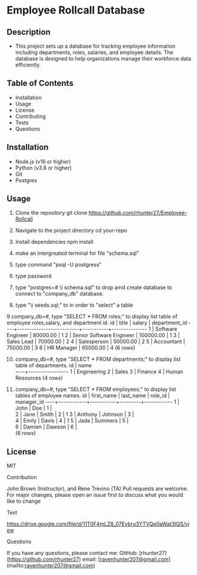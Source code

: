 # Employee Rollcall Database

## Description

- This project sets up a database for tracking employee information including departments, roles, salaries, and employee details. The database is designed to help organizations manage their workforce data efficiently.


## Table of Contents

* Installation
* Usage
* License
* Contributing
* Tests
* Questions

## Installation

* Node.js (v16 or higher)
* Python (v3.8 or higher)
* Git
* Postgres
  
## Usage

1. Clone the repository git clone https://github.com/rhunter27/Employee-Rollcall

2. Navigate to the project directory cd your-repo

3. Install dependencies npm install

4. make an intergreated terminal for file "schema.sql"

5. type command "psql -U postgress"

6. type password

7. type "postgres=# \i schema.sql" to drop amd create database to connect to "company_db" database.

8. type "\i seeds.sql;" to in order to "select" a table

9 company_db=#, type "SELECT * FROM roles;" to display list table of employee roles,salary, and department id.
id |          title           |  salary   | department_id 
----+--------------------------+-----------+---------------
  1 | Software Engineer        |  80000.00 |             1
  2 | Senior Software Engineer | 100000.00 |             1
  3 | Sales Lead               |  70000.00 |             2
  4 | Salesperson              |  50000.00 |             2
  5 | Accountant               |  75000.00 |             3
  6 | HR Manager               |  65000.00 |             4
(6 rows)

10. company_db=#, type "SELECT * FROM departments;" to display list table of departments.
 id |      name       
----+-----------------
  1 | Engineering
  2 | Sales
  3 | Finance
  4 | Human Resources
(4 rows)

11. company_db=#, type "SELECT * FROM  employees;" to display list tables of employee names.
 id | first_name | last_name | role_id | manager_id 
----+------------+-----------+---------+------------
  1 | John       | Doe       |       1 |           
  2 | Jane       | Smith     |       2 |          1
  3 | Anthony    | Johnson   |       3 |           
  4 | Emily      | Davis     |       4 |          1
  5 | Jada       | Summers   |       5 |           
  6 | Damien     | Dawson    |       6 |           
(6 rows)


## License

MIT

Contribution

John Brown (Instructor), and Rene Trevino (TA) Pull requests are welcome. For major changes, please open an issue first to discuss what you would like to change

Test

https://drive.google.com/file/d/11T0F4mLZ8_07Eybru3YTVQe0aWat3IQS/view

Questions

If you have any questions, please contact me: GitHub: [rhunter27] (https://github.com/rhunter27) email: [ravenhunter207@gmail.com] (mailto:ravenhunter207@gmail.com)

